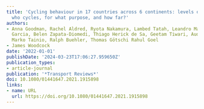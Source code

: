 ```yaml
---
title: 'Cycling behaviour in 17 countries across 6 continents: levels of cycling,
  who cycles, for what purpose, and how far?'
authors:
- Anna Goodman, Rachel Aldred, Ryota Nakamura, Lambed Tatah, Leandro Martin Totaro
  Garcia, Belen Zapata-Diomedi, Thiago Herick de Sa, Geetam Tiwari, Audrey de Nazelle,
  Marko Tainio, Ralph Buehler, Thomas Götschi Rahul Goel
- James Woodcock
date: '2022-01-01'
publishDate: '2024-03-23T17:06:27.959650Z'
publication_types:
- article-journal
publication: '*Transport Reviews*'
doi: 10.1080/01441647.2021.1915898
links:
- name: URL
  url: https://doi.org/10.1080/01441647.2021.1915898
---
```

